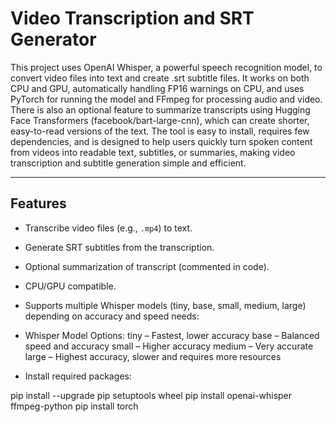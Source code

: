 # Video Transcription and SRT Generator

This project uses OpenAI Whisper, a powerful speech recognition model, to convert video files into text and create .srt subtitle files. It works on both CPU and GPU, automatically handling FP16 warnings on CPU, and uses PyTorch for running the model and FFmpeg for processing audio and video. There is also an optional feature to summarize transcripts using Hugging Face Transformers (facebook/bart-large-cnn), which can create shorter, easy-to-read versions of the text. The tool is easy to install, requires few dependencies, and is designed to help users quickly turn spoken content from videos into readable text, subtitles, or summaries, making video transcription and subtitle generation simple and efficient.

---

## Features

- Transcribe video files (e.g., `.mp4`) to text.
- Generate SRT subtitles from the transcription.
- Optional summarization of transcript (commented in code).
- CPU/GPU compatible.
- Supports multiple Whisper models (tiny, base, small, medium, large) depending on accuracy and speed needs:
- Whisper Model Options:
    tiny – Fastest, lower accuracy
    base – Balanced speed and accuracy
    small – Higher accuracy
    medium – Very accurate
    large – Highest accuracy, slower and requires more resources

- Install required packages:

pip install --upgrade pip setuptools wheel
pip install openai-whisper ffmpeg-python
pip install torch      
